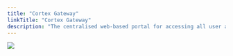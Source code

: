 ```yaml
---
title: "Cortex Gateway"
linkTitle: "Cortex Gateway"
description: "The centralised web-based portal for accessing all user applications and tooling in the Cortex Evolution platform."
---
```


<img src="/images/work-in-progress.jpg">

